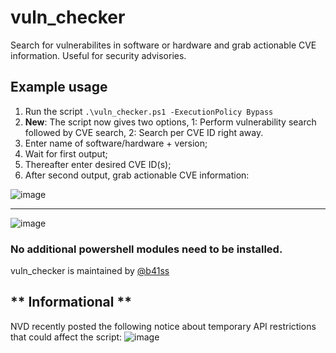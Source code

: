 # vuln_checker
Search for vulnerabilites in software or hardware and grab actionable CVE information.
Useful for security advisories.

## Example usage
1. Run the script `.\vuln_checker.ps1 -ExecutionPolicy Bypass`
2. **New**: The script now gives two options, 1: Perform vulnerability search followed by CVE search, 2: Search per CVE ID right away.
4. Enter name of software/hardware + version;
5. Wait for first output;
6. Thereafter enter desired CVE ID(s);
7. After second output, grab actionable CVE information:

![image](https://github.com/madret/vuln_checker/assets/56820649/393765c0-5e06-40e6-be0a-1e7c69b57d40)

********************************************************************************************************
![image](https://github.com/madret/vuln_checker/assets/56820649/15d47021-3c23-4f68-bcb5-705ff0e93c29)

### No additional powershell modules need to be installed.

vuln_checker is maintained by [@b41ss](https://twitter.com/b41ss) 

## ** Informational **
NVD recently posted the following notice about temporary API restrictions that could affect the script:
![image](https://github.com/madret/vuln_checker/assets/56820649/8fe12454-8ec4-4d7c-97a6-4cb75585deb7)
